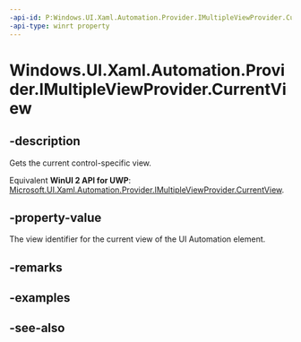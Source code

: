```yaml
---
-api-id: P:Windows.UI.Xaml.Automation.Provider.IMultipleViewProvider.CurrentView
-api-type: winrt property
---
```


<!-- Property syntax
public int CurrentView { get; }
-->

# Windows.UI.Xaml.Automation.Provider.IMultipleViewProvider.CurrentView

## -description
Gets the current control-specific view.

Equivalent **WinUI 2 API for UWP**: [Microsoft.UI.Xaml.Automation.Provider.IMultipleViewProvider.CurrentView](/windows/winui/api/microsoft.ui.xaml.automation.provider.imultipleviewprovider.currentview).

## -property-value
The view identifier for the current view of the UI Automation element.

## -remarks

## -examples

## -see-also

